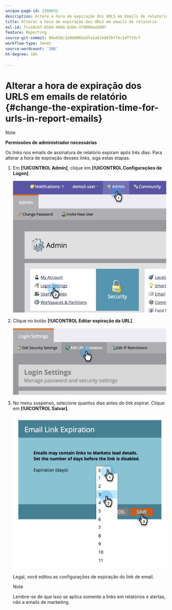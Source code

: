 ```yaml
---
unique-page-id: 2360032
description: Altere a hora de expiração dos URLS em Emails de relatório - Documentação do Marketo - Documentação do produto
title: Alterar a hora de expiração dos URLS em emails de relatório
exl-id: fcce8cb7-816d-46de-b3de-37908bea5097
feature: Reporting
source-git-commit: 09a656c3a0d0002edfa1a61b987bff4c1dff33cf
workflow-type: tm+mt
source-wordcount: '106'
ht-degree: 18%

---
```


# Alterar a hora de expiração dos URLS em emails de relatório {#change-the-expiration-time-for-urls-in-report-emails}

>[!NOTE]
>
>**Permissões de administrador necessárias**

Os links nos emails de assinatura de relatório expiram após três dias. Para alterar a hora de expiração desses links, siga estas etapas.

1. Em **[!UICONTROL Admin]**, clique em **[!UICONTROL Configurações de Logon]**.

   ![](assets/image2014-9-16-14-3a44-3a57.png)

1. Clique no botão **[!UICONTROL Editar expiração da URL]**.

   ![](assets/image2014-9-16-14-3a45-3a1.png)

1. No menu suspenso, selecione quantos dias antes do link expirar. Clique em **[!UICONTROL Salvar]**.

   ![](assets/image2014-9-16-14-3a45-3a5.png)

   Legal, você editou as configurações de expiração do link de email.

   >[!NOTE]
   >
   >Lembre-se de que isso se aplica somente a links em relatórios e alertas, não a emails de marketing.
